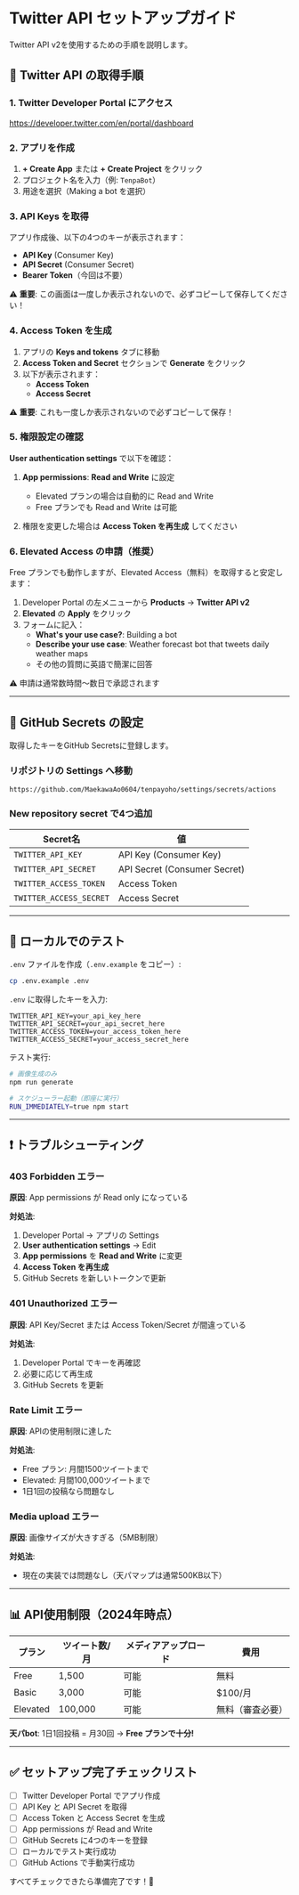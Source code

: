 # Twitter API セットアップガイド

Twitter API v2を使用するための手順を説明します。

## 🔑 Twitter API の取得手順

### 1. Twitter Developer Portal にアクセス

https://developer.twitter.com/en/portal/dashboard

### 2. アプリを作成

1. **+ Create App** または **+ Create Project** をクリック
2. プロジェクト名を入力（例: `TenpaBot`）
3. 用途を選択（Making a bot を選択）

### 3. API Keys を取得

アプリ作成後、以下の4つのキーが表示されます：

- **API Key** (Consumer Key)
- **API Secret** (Consumer Secret)
- **Bearer Token**（今回は不要）

⚠️ **重要**: この画面は一度しか表示されないので、必ずコピーして保存してください！

### 4. Access Token を生成

1. アプリの **Keys and tokens** タブに移動
2. **Access Token and Secret** セクションで **Generate** をクリック
3. 以下が表示されます：
   - **Access Token**
   - **Access Secret**

⚠️ **重要**: これも一度しか表示されないので必ずコピーして保存！

### 5. 権限設定の確認

**User authentication settings** で以下を確認：

1. **App permissions**: **Read and Write** に設定
   - Elevated プランの場合は自動的に Read and Write
   - Free プランでも Read and Write は可能

2. 権限を変更した場合は **Access Token を再生成** してください

### 6. Elevated Access の申請（推奨）

Free プランでも動作しますが、Elevated Access（無料）を取得すると安定します：

1. Developer Portal の左メニューから **Products** → **Twitter API v2**
2. **Elevated** の **Apply** をクリック
3. フォームに記入：
   - **What's your use case?**: Building a bot
   - **Describe your use case**: Weather forecast bot that tweets daily weather maps
   - その他の質問に英語で簡潔に回答

⚠️ 申請は通常数時間～数日で承認されます

---

## 🔐 GitHub Secrets の設定

取得したキーをGitHub Secretsに登録します。

### リポジトリの Settings へ移動

```
https://github.com/MaekawaAo0604/tenpayoho/settings/secrets/actions
```

### New repository secret で4つ追加

| Secret名 | 値 |
|---------|-----|
| `TWITTER_API_KEY` | API Key (Consumer Key) |
| `TWITTER_API_SECRET` | API Secret (Consumer Secret) |
| `TWITTER_ACCESS_TOKEN` | Access Token |
| `TWITTER_ACCESS_SECRET` | Access Secret |

---

## 🧪 ローカルでのテスト

`.env` ファイルを作成（`.env.example` をコピー）:

```bash
cp .env.example .env
```

`.env` に取得したキーを入力:

```env
TWITTER_API_KEY=your_api_key_here
TWITTER_API_SECRET=your_api_secret_here
TWITTER_ACCESS_TOKEN=your_access_token_here
TWITTER_ACCESS_SECRET=your_access_secret_here
```

テスト実行:

```bash
# 画像生成のみ
npm run generate

# スケジューラー起動（即座に実行）
RUN_IMMEDIATELY=true npm start
```

---

## ❗ トラブルシューティング

### 403 Forbidden エラー

**原因**: App permissions が Read only になっている

**対処法**:
1. Developer Portal → アプリの Settings
2. **User authentication settings** → Edit
3. **App permissions** を **Read and Write** に変更
4. **Access Token を再生成**
5. GitHub Secrets を新しいトークンで更新

### 401 Unauthorized エラー

**原因**: API Key/Secret または Access Token/Secret が間違っている

**対処法**:
1. Developer Portal でキーを再確認
2. 必要に応じて再生成
3. GitHub Secrets を更新

### Rate Limit エラー

**原因**: APIの使用制限に達した

**対処法**:
- Free プラン: 月間1500ツイートまで
- Elevated: 月間100,000ツイートまで
- 1日1回の投稿なら問題なし

### Media upload エラー

**原因**: 画像サイズが大きすぎる（5MB制限）

**対処法**:
- 現在の実装では問題なし（天パマップは通常500KB以下）

---

## 📊 API使用制限（2024年時点）

| プラン | ツイート数/月 | メディアアップロード | 費用 |
|--------|--------------|-------------------|------|
| Free | 1,500 | 可能 | 無料 |
| Basic | 3,000 | 可能 | $100/月 |
| Elevated | 100,000 | 可能 | 無料（審査必要） |

**天パbot**: 1日1回投稿 = 月30回 → **Free プランで十分!**

---

## ✅ セットアップ完了チェックリスト

- [ ] Twitter Developer Portal でアプリ作成
- [ ] API Key と API Secret を取得
- [ ] Access Token と Access Secret を生成
- [ ] App permissions が Read and Write
- [ ] GitHub Secrets に4つのキーを登録
- [ ] ローカルでテスト実行成功
- [ ] GitHub Actions で手動実行成功

すべてチェックできたら準備完了です！🎉

